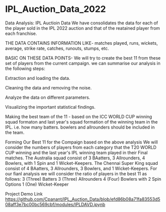 # IPL_Auction_Data_2022
Data Analysis: IPL Auctioin Data We have consolidates the data for each of the player sold  in the IPL 2022 auction and that of the reatained player from each franchise.


THE DATA CONTAINS INFORMATION LIKE- matches played, runs, wickets, average, strike rate, catches, runouts, stumps, etc.

BASIC ON THESE DATA POINTS- We will try to create the best 11 from these set of players from the current campaign. we can summarise our analysis in the following steps:

Extraction and loading the data.

Cleaning the data and removing the noise.

Analyze the data on different parameters.

Visualizing the important statistical findings.

Making the best team of the 11 - based on the ICC WORLD CUP winning squad formaton and last year's squad formation of the winning team in the IPL. i.e. how many batters. bowlers and allrounders should be included in the team.

Forming Our Best 11 for the Compaign based on the above analysis
We will consider the numbers of players from each category that the T20 WORLD CUP winning and the last year's IPL winning team played in their Final matches.
The Australia squad consist of 3 BAatters, 3 Allrounders, 4 Bowlers, with 1 Spin and 1 Wicket-Keepers.
The Chennai Super King squad consist of 4 BAatters, 3 Allrounders, 3 Bowlers, and 1 Wicket-Keepers.
For our fianl analysis we will consider the ratio of players in the best 11 as follows:
3 (Three) Batters
3 (Three) Allrounders
4 (Four) Bowlers with 2 Spin Options
1 (One) Wicket-Keeper



Project Demo Link https://github.com/Cpanant/IPL_Auction_Data/blob/efd86b08a71fa83553d508aff3e7bc00bc569cbf/modules/IPLDAVD.ipynb
